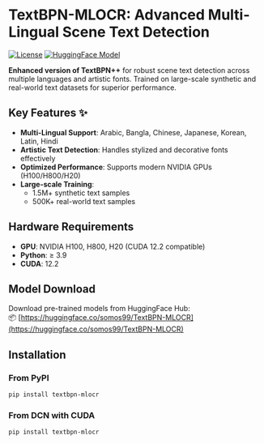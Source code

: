 # TextBPN-MLOCR: Advanced Multi-Lingual Scene Text Detection

[![License](https://img.shields.io/badge/license-Apache%202.0-blue.svg)](LICENSE)
[![HuggingFace Model](https://img.shields.io/badge/HuggingFace-Model-yellow)](https://huggingface.co/somos99/TextBPN-MLOCR)

**Enhanced version of TextBPN++** for robust scene text detection across multiple languages and artistic fonts. Trained on large-scale synthetic and real-world text datasets for superior performance.

## Key Features ✨
- **Multi-Lingual Support**: Arabic, Bangla, Chinese, Japanese, Korean, Latin, Hindi
- **Artistic Text Detection**: Handles stylized and decorative fonts effectively
- **Optimized Performance**: Supports modern NVIDIA GPUs (H100/H800/H20)
- **Large-scale Training**: 
  - 1.5M+ synthetic text samples 
  - 500K+ real-world text samples

## Hardware Requirements
- **GPU**: NVIDIA H100, H800, H20 (CUDA 12.2 compatible)
- **Python**: ≥ 3.9
- **CUDA**: 12.2

## Model Download
Download pre-trained models from HuggingFace Hub:  
📦 [https://huggingface.co/somos99/TextBPN-MLOCR](https://huggingface.co/somos99/TextBPN-MLOCR)

## Installation

### From PyPI
```bash
pip install textbpn-mlocr
```

### From DCN with CUDA
```bash
pip install textbpn-mlocr
```

